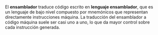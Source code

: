  El **ensamblador** traduce código escrito en **lenguaje ensamblador**, que es un lenguaje de bajo nivel compuesto por mnemónicos que representan directamente instrucciones máquina. La traducción del ensamblador a código máquina suele ser casi uno a uno, lo que da mayor control sobre cada instrucción generada.